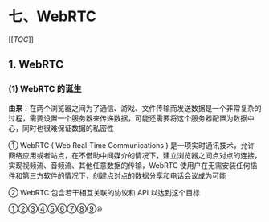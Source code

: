 # 七、WebRTC

[[_TOC_]]

## 1. WebRTC

### (1) WebRTC 的诞生

**由来**：在两个浏览器之间为了通信、游戏、文件传输而发送数据是一个非常复杂的过程，需要设置一个服务器来传递数据，可能还需要将这个服务器配置为数据中心，同时也很难保证数据的私密性

① WebRTC ( Web Real-Time Communications ) 是一项实时通讯技术，允许网络应用或者站点，在不借助中间媒介的情况下，建立浏览器之间点对点的连接，实现视频流、音频流、其他任意数据的传输，WebRTC 使用户在无需安装任何插件和第三方软件的情况下，创建点对点的数据分享和电话会议成为可能

② WebRTC 包含若干相互关联的协议和 API 以达到这个目标

①②③④⑤⑥⑦⑧⑨⑩
